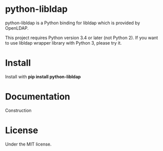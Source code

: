 python-libldap
==============

python-libldap is a Python binding for libldap which is provided by OpenLDAP.

This project requires Python version 3.4 or later (not Python 2).
If you want to use libldap wrapper library with Python 3, please try it.

Install
=======

Install with **pip install python-libldap**

Documentation
=============

Construction

License
=======

Under the MIT license.
